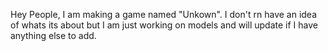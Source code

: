Hey People, I am making a game named "Unkown". I don't rn have an idea of whats its about but I am just working on models and will update if I have anything else to add.
